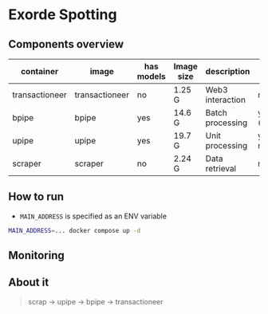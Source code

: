 # Exorde Spotting


## Components overview

| container | image | has models | Image size | description | GPU Support |
| --- | --- | --- | --- | --- | --- |
| transactioneer | transactioneer | no | 1.25 G | Web3 interaction | not required |
| bpipe | bpipe | yes | 14.6 G | Batch processing | yes (recomended) |
| upipe | upipe | yes | 19.7 G | Unit processing | yes (not recomended) |
| scraper | scraper | no | 2.24 G | Data retrieval | not required |



## How to run

- `MAIN_ADDRESS` is specified as an ENV variable

```bash
MAIN_ADDRESS=... docker compose up -d
```
## Monitoring

## About it
> scrap -> upipe -> bpipe -> transactioneer
